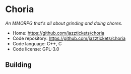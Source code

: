 # Choria

_An MMORPG that's all about grinding and doing chores._

- Home: https://github.com/jazztickets/choria
- Code repository: https://github.com/jazztickets/choria
- Code language: C++, C
- Code license: GPL-3.0

## Building


